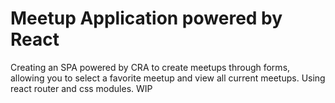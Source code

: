 # Meetup Application powered by React

Creating an SPA powered by CRA to create meetups through forms, allowing you to select a favorite meetup and view all current meetups. Using react router and css modules.
WIP
